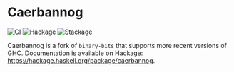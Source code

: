 # Caerbannog

[![CI](https://github.com/tfausak/caerbannog/workflows/CI/badge.svg)](https://github.com/tfausak/caerbannog/actions/new)
[![Hackage](https://img.shields.io/hackage/v/caerbannog)](https://hackage.haskell.org/package/caerbannog)
[![Stackage](https://www.stackage.org/package/caerbannog/badge/nightly?label=stackage)](https://www.stackage.org/package/caerbannog)

Caerbannog is a fork of `binary-bits` that supports more recent versions of
GHC. Documentation is available on Hackage:
<https://hackage.haskell.org/package/caerbannog>.
